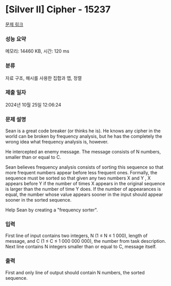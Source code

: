 # [Silver II] Cipher - 15237 

[문제 링크](https://www.acmicpc.net/problem/15237) 

### 성능 요약

메모리: 14460 KB, 시간: 120 ms

### 분류

자료 구조, 해시를 사용한 집합과 맵, 정렬

### 제출 일자

2024년 10월 25일 12:06:24

### 문제 설명

<p>Sean is a great code breaker (or thinks he is). He knows any cipher in the world can be broken by frequency analysis, but he has the completely the wrong idea what frequency analysis is, however.</p>

<p>He intercepted an enemy message. The message consists of N numbers, smaller than or equal to C.</p>

<p>Sean believes frequency analysis consists of sorting this sequence so that more frequent numbers appear before less frequent ones. Formally, the sequence must be sorted so that given any two numbers X and Y , X appears before Y if the number of times X appears in the original sequence is larger than the number of time Y does. If the number of appearances is equal, the number whose value appears sooner in the input should appear sooner in the sorted sequence.</p>

<p>Help Sean by creating a "frequency sorter".</p>

### 입력 

 <p>First line of input contains two integers, N (1 ≤ N ≤ 1 000), length of message, and C (1 ≤ C ≤ 1 000 000 000), the number from task description. Next line contains N integers smaller than or equal to C, message itself.</p>

### 출력 

 <p>First and only line of output should contain N numbers, the sorted sequence.</p>

